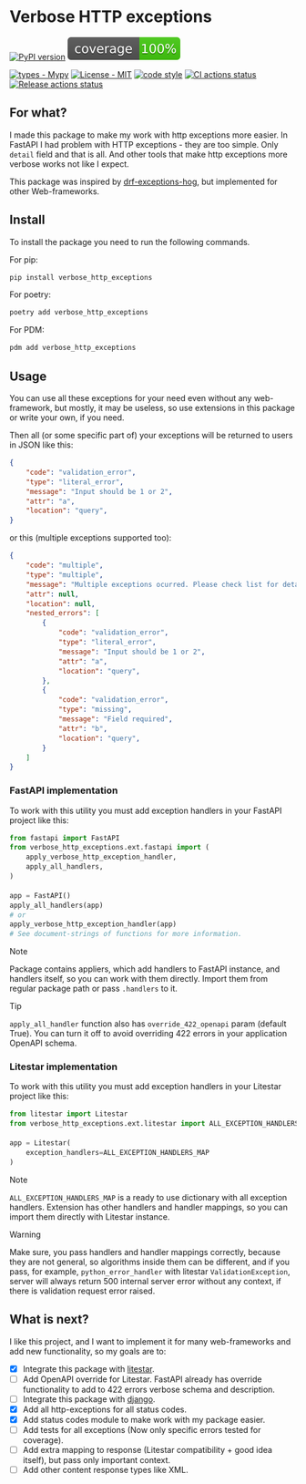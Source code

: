 
# Verbose HTTP exceptions

[![PyPI version](https://badge.fury.io/py/verbose-http-exceptions.svg)](https://badge.fury.io/py/verbose_http_exceptions)
![coverage](./coverage.svg)

[![types - Mypy](https://img.shields.io/badge/types-Pyright-2ecf29.svg?logo=python&color=3ec965&logoColor=ffffff&labelColor=353b42)](https://github.com/python/mypy)
[![License - MIT](https://img.shields.io/badge/license-MIT-2ecf29.svg?logo=python&color=3ec965&logoColor=ffffff&labelColor=353b42)](https://spdx.org/licenses/)
[![code style](https://img.shields.io/badge/code_style-Ruff-2ecf29.svg?logo=python&color=3ec965&logoColor=ffffff&labelColor=353b42)](https://github.com/astral-sh/ruff)
[![CI actions status](https://github.com/ALittleMoron/verbose_http_exceptions/actions/workflows/ci.yaml/badge.svg)](https://github.com/ALittleMoron/verbose_http_exceptions/actions)
[![Release actions status](https://github.com/ALittleMoron/verbose_http_exceptions/actions/workflows/release.yaml/badge.svg)](https://github.com/ALittleMoron/verbose_http_exceptions/actions)

## For what?

I made this package to make my work with http exceptions more easier. In FastAPI I had problem
with HTTP exceptions - they are too simple. Only `detail` field and that is all. And other tools
that make http exceptions more verbose works not like I expect.

This package was inspired by [drf-exceptions-hog](https://github.com/PostHog/drf-exceptions-hog),
but implemented for other Web-frameworks.

## Install

To install the package you need to run the following commands.

For pip:

```bash
pip install verbose_http_exceptions
```

For poetry:

```bash
poetry add verbose_http_exceptions
```

For PDM:

```bash
pdm add verbose_http_exceptions
```

## Usage

You can use all these exceptions for your need even without any web-framework, but mostly, it may
be useless, so use extensions in this package or write your own, if you need.

Then all (or some specific part of) your exceptions will be returned to users in JSON like this:

```json
{
    "code": "validation_error",
    "type": "literal_error",
    "message": "Input should be 1 or 2",
    "attr": "a",
    "location": "query",
}
```

or this (multiple exceptions supported too):

```json
{
    "code": "multiple",
    "type": "multiple",
    "message": "Multiple exceptions ocurred. Please check list for details.",
    "attr": null,
    "location": null,
    "nested_errors": [
        {
            "code": "validation_error",
            "type": "literal_error",
            "message": "Input should be 1 or 2",
            "attr": "a",
            "location": "query",
        },
        {
            "code": "validation_error",
            "type": "missing",
            "message": "Field required",
            "attr": "b",
            "location": "query",
        }
    ]
}
```

### FastAPI implementation

To work with this utility you must add exception handlers in your FastAPI project like this:

```python
from fastapi import FastAPI
from verbose_http_exceptions.ext.fastapi import (
    apply_verbose_http_exception_handler,
    apply_all_handlers,
)

app = FastAPI()
apply_all_handlers(app)
# or
apply_verbose_http_exception_handler(app)
# See document-strings of functions for more information.
```

> [!NOTE]
> Package contains appliers, which add handlers to FastAPI instance, and handlers itself, so
> you can work with them directly. Import them from regular package path or pass `.handlers` to it.

> [!TIP]
> `apply_all_handler` function also has `override_422_openapi` param (default True). You can turn
> it off to avoid overriding 422 errors in your application OpenAPI schema.

### Litestar implementation

To work with this utility you must add exception handlers in your Litestar project like this:

```python
from litestar import Litestar
from verbose_http_exceptions.ext.litestar import ALL_EXCEPTION_HANDLERS_MAP

app = Litestar(
    exception_handlers=ALL_EXCEPTION_HANDLERS_MAP
)
```

> [!NOTE]
> `ALL_EXCEPTION_HANDLERS_MAP` is a ready to use dictionary with all exception handlers. Extension
> has other handlers and handler mappings, so you can import them directly with Litestar instance.

> [!WARNING]
> Make sure, you pass handlers and handler mappings correctly, because they are not general,
> so algorithms inside them can be different, and if you pass, for example, `python_error_handler`
> with litestar `ValidationException`, server will always return 500 internal server error without
> any context, if there is validation request error raised.

## What is next?

I like this project, and I want to implement it for many web-frameworks and add new functionality,
so my goals are to:

- [x] Integrate this package with [litestar](https://github.com/litestar-org/litestar).
- [ ] Add OpenAPI override for Litestar.
  FastAPI already has override functionality to add to 422 errors verbose schema and description.
- [ ] Integrate this package with [django](https://github.com/django/django).
- [x] Add all http-exceptions for all status codes.
- [x] Add status codes module to make work with my package easier.
- [ ] Add tests for all exceptions (Now only specific errors tested for coverage).
- [ ] Add extra mapping to response (Litestar compatibility + good idea itself), but pass
  only important context.
- [ ] Add other content response types like XML.
